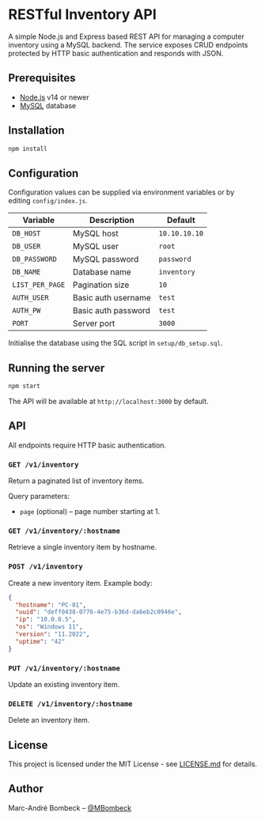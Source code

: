 # RESTful Inventory API

A simple Node.js and Express based REST API for managing a computer inventory using a MySQL backend. The service exposes CRUD endpoints protected by HTTP basic authentication and responds with JSON.

## Prerequisites

- [Node.js](https://nodejs.org/) v14 or newer
- [MySQL](https://www.mysql.com/) database

## Installation

```bash
npm install
```

## Configuration

Configuration values can be supplied via environment variables or by editing `config/index.js`.

| Variable | Description | Default |
|---------|-------------|---------|
| `DB_HOST` | MySQL host | `10.10.10.10` |
| `DB_USER` | MySQL user | `root` |
| `DB_PASSWORD` | MySQL password | `password` |
| `DB_NAME` | Database name | `inventory` |
| `LIST_PER_PAGE` | Pagination size | `10` |
| `AUTH_USER` | Basic auth username | `test` |
| `AUTH_PW` | Basic auth password | `test` |
| `PORT` | Server port | `3000` |

Initialise the database using the SQL script in `setup/db_setup.sql`.

## Running the server

```bash
npm start
```

The API will be available at `http://localhost:3000` by default.

## API

All endpoints require HTTP basic authentication.

### `GET /v1/inventory`
Return a paginated list of inventory items.

Query parameters:
- `page` (optional) – page number starting at 1.

### `GET /v1/inventory/:hostname`
Retrieve a single inventory item by hostname.

### `POST /v1/inventory`
Create a new inventory item. Example body:

```json
{
  "hostname": "PC-01",
  "uuid": "deff0438-0776-4e75-b36d-da6eb2c0946e",
  "ip": "10.0.0.5",
  "os": "Windows 11",
  "version": "11.2022",
  "uptime": "42"
}
```

### `PUT /v1/inventory/:hostname`
Update an existing inventory item.

### `DELETE /v1/inventory/:hostname`
Delete an inventory item.

## License

This project is licensed under the MIT License - see [LICENSE.md](LICENSE.md) for details.

## Author

Marc-André Bombeck – [@MBombeck](https://twitter.com/MBombeck)
